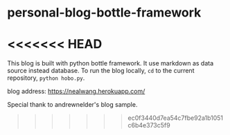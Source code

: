 # personal-blog-bottle-framework
<<<<<<< HEAD
=======

This blog is built with python bottle framework. It use markdown as data source instead database. To run the blog locally, `cd` to the current repository, `python hobo.py`. 

blog address: https://nealwang.herokuapp.com/

Special thank to andrewnelder's blog sample.
>>>>>>> ec0f3440d7ea54c7fbe92a1b1051c6b4e373c5f9

